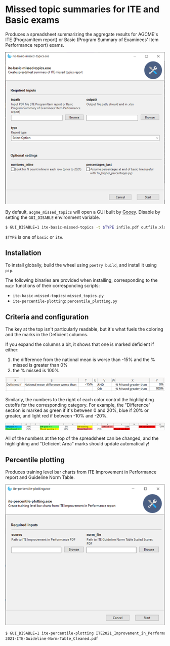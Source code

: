 # Missed topic summaries for ITE and Basic exams

Produces a spreadsheet summarizing the aggregate results for AGCME's ITE
(ProgramItem report) or Basic (Program Summary of Examinees' Item Performance
report) exams.

![GUI screenshot](./static/ite-basic-missed-topics.png)

By default, `acgme_missed_topics` will open a GUI built by
[Gooey](https://github.com/chriskiehl/Gooey).
Disable by setting the `GUI_DISABLE` environment variable.

```bash
$ GUI_DISABLE=1 ite-basic-missed-topics -t $TYPE infile.pdf outfile.xlsx
```

`$TYPE` is one of `basic` or `ite`.

## Installation

To install globally, build the wheel using `poetry build`, and install it using `pip`.

The following binaries are provided when installing, corresponding to the
`main` functions of their corresponding scripts:

- `ite-basic-missed-topics`: `missed_topics.py`
- `ite-percentile-plotting`: `percentile_plotting.py`

## Criteria and configuration

The key at the top isn't particularly readable, but it's what fuels the
coloring and the marks in the Deficient columns.

If you expand the columns a bit, it shows that one is marked deficient if either:

1. the difference from the national mean is worse than -15% and the % missed is greater than 0%
2. the % missed is 100%

![Deficient legend](static/deficient.png)

Similarly, the numbers to the right of each color control the highlighting
cutoffs for the corresponding category. For example, the "Difference" section
is marked as green if it's between 0 and 20%, blue if 20% or greater, and light
red if between -10% and -20%.

![Highlighting legend](static/highlighting.png)

All of the numbers at the top of the spreadsheet can be changed, and the
highlighting and "Deficient Area" marks should update automatically!


## Percentile plotting

Produces training level bar charts from ITE Improvement in Performance report
and Guideline Norm Table.

![GUI screenshot](./static/ite-percentile-plotting.png)

```bash
$ GUI_DISABLE=1 ite-percentile-plotting ITE2021_Improvement_in_Performance_ID.pdf
2021-ITE-Guideline-Norm-Table_Cleaned.pdf
```

